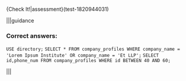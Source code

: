 {Check It!|assessment}(test-1820944031)

|||guidance
### Correct answers: 

`USE directory;`
`SELECT * FROM company_profiles WHERE company_name = 'Lorem Ipsum Institute' OR company_name = 'Et LLP';`
`SELECT id,phone_num FROM company_profiles WHERE id BETWEEN 40 AND 60;`

|||